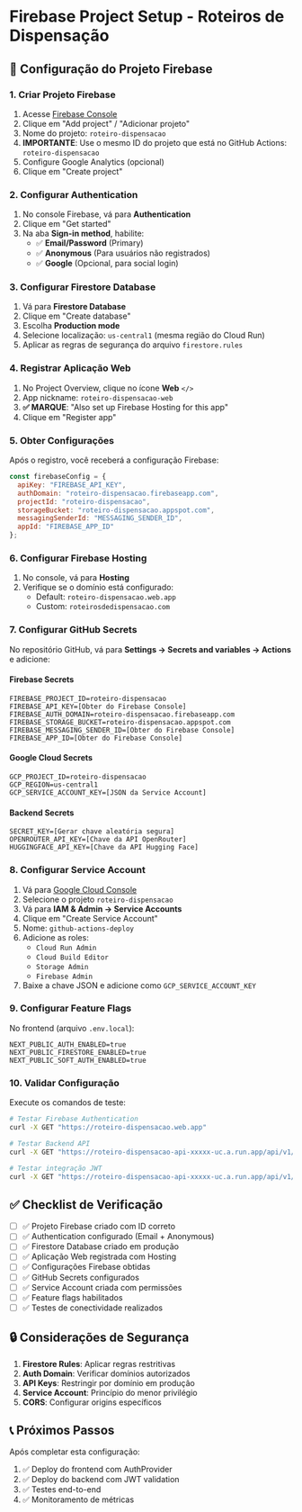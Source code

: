 # Firebase Project Setup - Roteiros de Dispensação

## 🔧 Configuração do Projeto Firebase

### 1. Criar Projeto Firebase

1. Acesse [Firebase Console](https://console.firebase.google.com/)
2. Clique em "Add project" / "Adicionar projeto"
3. Nome do projeto: `roteiro-dispensacao`
4. **IMPORTANTE**: Use o mesmo ID do projeto que está no GitHub Actions: `roteiro-dispensacao`
5. Configure Google Analytics (opcional)
6. Clique em "Create project"

### 2. Configurar Authentication

1. No console Firebase, vá para **Authentication**
2. Clique em "Get started"
3. Na aba **Sign-in method**, habilite:
   - ✅ **Email/Password** (Primary)
   - ✅ **Anonymous** (Para usuários não registrados)
   - ✅ **Google** (Opcional, para social login)

### 3. Configurar Firestore Database

1. Vá para **Firestore Database**
2. Clique em "Create database"
3. Escolha **Production mode**
4. Selecione localização: `us-central1` (mesma região do Cloud Run)
5. Aplicar as regras de segurança do arquivo `firestore.rules`

### 4. Registrar Aplicação Web

1. No Project Overview, clique no ícone **Web** `</>`
2. App nickname: `roteiro-dispensacao-web`
3. **✅ MARQUE**: "Also set up Firebase Hosting for this app"
4. Clique em "Register app"

### 5. Obter Configurações

Após o registro, você receberá a configuração Firebase:

```javascript
const firebaseConfig = {
  apiKey: "FIREBASE_API_KEY",
  authDomain: "roteiro-dispensacao.firebaseapp.com", 
  projectId: "roteiro-dispensacao",
  storageBucket: "roteiro-dispensacao.appspot.com",
  messagingSenderId: "MESSAGING_SENDER_ID",
  appId: "FIREBASE_APP_ID"
};
```

### 6. Configurar Firebase Hosting

1. No console, vá para **Hosting**
2. Verifique se o domínio está configurado:
   - Default: `roteiro-dispensacao.web.app`
   - Custom: `roteirosdedispensacao.com`

### 7. Configurar GitHub Secrets

No repositório GitHub, vá para **Settings → Secrets and variables → Actions** e adicione:

#### Firebase Secrets
```
FIREBASE_PROJECT_ID=roteiro-dispensacao
FIREBASE_API_KEY=[Obter do Firebase Console]
FIREBASE_AUTH_DOMAIN=roteiro-dispensacao.firebaseapp.com
FIREBASE_STORAGE_BUCKET=roteiro-dispensacao.appspot.com
FIREBASE_MESSAGING_SENDER_ID=[Obter do Firebase Console]
FIREBASE_APP_ID=[Obter do Firebase Console]
```

#### Google Cloud Secrets
```
GCP_PROJECT_ID=roteiro-dispensacao
GCP_REGION=us-central1
GCP_SERVICE_ACCOUNT_KEY=[JSON da Service Account]
```

#### Backend Secrets
```
SECRET_KEY=[Gerar chave aleatória segura]
OPENROUTER_API_KEY=[Chave da API OpenRouter]
HUGGINGFACE_API_KEY=[Chave da API Hugging Face]
```

### 8. Configurar Service Account

1. Vá para [Google Cloud Console](https://console.cloud.google.com/)
2. Selecione o projeto `roteiro-dispensacao`
3. Vá para **IAM & Admin → Service Accounts**
4. Clique em "Create Service Account"
5. Nome: `github-actions-deploy`
6. Adicione as roles:
   - `Cloud Run Admin`
   - `Cloud Build Editor`
   - `Storage Admin`
   - `Firebase Admin`
7. Baixe a chave JSON e adicione como `GCP_SERVICE_ACCOUNT_KEY`

### 9. Configurar Feature Flags

No frontend (arquivo `.env.local`):
```
NEXT_PUBLIC_AUTH_ENABLED=true
NEXT_PUBLIC_FIRESTORE_ENABLED=true
NEXT_PUBLIC_SOFT_AUTH_ENABLED=true
```

### 10. Validar Configuração

Execute os comandos de teste:

```bash
# Testar Firebase Authentication
curl -X GET "https://roteiro-dispensacao.web.app"

# Testar Backend API
curl -X GET "https://roteiro-dispensacao-api-xxxxx-uc.a.run.app/api/v1/health"

# Testar integração JWT
curl -X GET "https://roteiro-dispensacao-api-xxxxx-uc.a.run.app/api/v1/user/auth/status"
```

## ✅ Checklist de Verificação

- [ ] ✅ Projeto Firebase criado com ID correto
- [ ] ✅ Authentication configurado (Email + Anonymous)
- [ ] ✅ Firestore Database criado em produção
- [ ] ✅ Aplicação Web registrada com Hosting
- [ ] ✅ Configurações Firebase obtidas
- [ ] ✅ GitHub Secrets configurados
- [ ] ✅ Service Account criada com permissões
- [ ] ✅ Feature flags habilitados
- [ ] ✅ Testes de conectividade realizados

## 🔒 Considerações de Segurança

1. **Firestore Rules**: Aplicar regras restritivas
2. **Auth Domain**: Verificar domínios autorizados
3. **API Keys**: Restringir por domínio em produção
4. **Service Account**: Princípio do menor privilégio
5. **CORS**: Configurar origins específicos

## 📞 Próximos Passos

Após completar esta configuração:
1. ✅ Deploy do frontend com AuthProvider
2. ✅ Deploy do backend com JWT validation
3. ✅ Testes end-to-end
4. ✅ Monitoramento de métricas